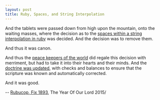 ```yaml
---
layout: post
title: Ruby, Spaces, and String Interpolation
---
```


And the tablets were passed down from high upon the mountain, onto the waiting masses, where the decision as to the [spaces within a string interpolation in ruby](https://github.com/bbatsov/ruby-style-guide/pull/429) was decided. And the decision was to remove them. 

And thus it was canon. 

And thus the [peace keepers of the world](https://github.com/bbatsov/rubocop/issues/1836) did regale this decision with merriment, but had to take it into their hearts and their minds. And the [doctrine was updated](https://github.com/bbatsov/rubocop/pull/1893), with checks and balances to ensure that the scripture was known and automatically corrected. 

And it was good. 

  -- [Rubucop, Fix 1893](https://github.com/bbatsov/rubocop/pull/1893), The Year Of Our Lord 2015/
